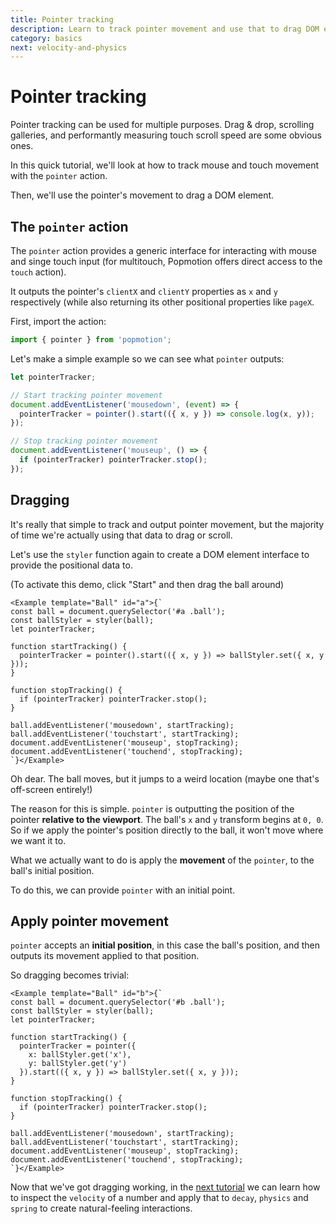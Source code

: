 ```yaml
---
title: Pointer tracking
description: Learn to track pointer movement and use that to drag DOM elements.
category: basics
next: velocity-and-physics
---
```


# Pointer tracking

Pointer tracking can be used for multiple purposes. Drag & drop, scrolling galleries, and performantly measuring touch scroll speed are some obvious ones.

In this quick tutorial, we'll look at how to track mouse and touch movement with the `pointer` action.

Then, we'll use the pointer's movement to drag a DOM element.

## The `pointer` action

The `pointer` action provides a generic interface for interacting with mouse and singe touch input (for multitouch, Popmotion offers direct access to the `touch` action). 

It outputs the pointer's `clientX` and `clientY` properties as `x` and `y` respectively (while also returning its other positional properties like `pageX`.

First, import the action:

```javascript
import { pointer } from 'popmotion';
```

Let's make a simple example so we can see what `pointer` outputs:

```javascript
let pointerTracker;

// Start tracking pointer movement
document.addEventListener('mousedown', (event) => {
  pointerTracker = pointer().start(({ x, y }) => console.log(x, y));
});

// Stop tracking pointer movement
document.addEventListener('mouseup', () => {
  if (pointerTracker) pointerTracker.stop();
});
```

## Dragging

It's really that simple to track and output pointer movement, but the majority of time we're actually using that data to drag or scroll.

Let's use the `styler` function again to create a DOM element interface to provide the positional data to.

(To activate this demo, click "Start" and then drag the ball around)

```marksy
<Example template="Ball" id="a">{`
const ball = document.querySelector('#a .ball');
const ballStyler = styler(ball);
let pointerTracker;

function startTracking() {
  pointerTracker = pointer().start(({ x, y }) => ballStyler.set({ x, y }));
}

function stopTracking() {
  if (pointerTracker) pointerTracker.stop();
}

ball.addEventListener('mousedown', startTracking);
ball.addEventListener('touchstart', startTracking);
document.addEventListener('mouseup', stopTracking);
document.addEventListener('touchend', stopTracking);
`}</Example>
```

Oh dear. The ball moves, but it jumps to a weird location (maybe one that's off-screen entirely!)

The reason for this is simple. `pointer` is outputting the position of the pointer **relative to the viewport**. The ball's `x` and `y` transform begins at `0, 0`. So if we apply the pointer's position directly to the ball, it won't move where we want it to.

What we actually want to do is apply the **movement** of the `pointer`, to the ball's initial position.

To do this, we can provide `pointer` with an initial point.

## Apply pointer movement

`pointer` accepts an **initial position**, in this case the ball's position, and then outputs its movement applied to that position.

So dragging becomes trivial:

```marksy
<Example template="Ball" id="b">{`
const ball = document.querySelector('#b .ball');
const ballStyler = styler(ball);
let pointerTracker;

function startTracking() {
  pointerTracker = pointer({
    x: ballStyler.get('x'),
    y: ballStyler.get('y')
  }).start(({ x, y }) => ballStyler.set({ x, y }));
}

function stopTracking() {
  if (pointerTracker) pointerTracker.stop();
}

ball.addEventListener('mousedown', startTracking);
ball.addEventListener('touchstart', startTracking);
document.addEventListener('mouseup', stopTracking);
document.addEventListener('touchend', stopTracking);
`}</Example>
```

Now that we've got dragging working, in the [next tutorial](/learn/velocity-and-physics) we can learn how to inspect the `velocity` of a number and apply that to `decay`, `physics` and `spring` to create natural-feeling interactions.
